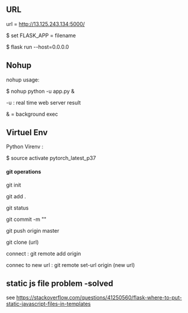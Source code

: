 ## URL ##

url = http://13.125.243.134:5000/

$ set FLASK_APP = filename

$ flask run --host=0.0.0.0

## Nohup ##

nohup usage:

$ nohup python -u app.py &

-u : real time web server result

& = background exec

## Virtuel Env ##

Python Virenv : 

$ source activate pytorch_latest_p37


#### git operations ####

git init

git add .

git status

git commit -m ""

git push origin master

git clone (url)

connect : git remote add origin 

connec to new url : git remote set-url origin (new url)


## static js file problem -solved ##
see https://stackoverflow.com/questions/41250560/flask-where-to-put-static-javascript-files-in-templates
